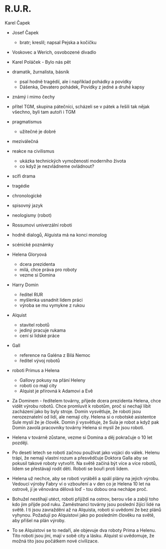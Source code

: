 # R.U.R.
Karel Čapek
- Josef Čapek
	- bratr; kreslil; napsal Pejska a kočičku
- Voskovec a Werich, osvobozené divadlo
- Karel Poláček - Bylo nás pět
- dramatik, žurnalista, básník
	- psal hodně tragédií, ale i například pohádky a povídky
	- Dášenka, Devatero pohádek, Povídky z jedné a druhé kapsy
- známý i mimo čechy
- přítel TGM, skupina pátečníci, scházeli se v pátek a řešili tak nějak všechno, byli tam autoři i TGM
- pragmatismus
	- užitečné je dobré

- meziválečná
- reakce na civilismus
	- ukázka technických vymožeností moderního života
	- co když je nezvládneme ovládnout?
- scifi drama
- tragédie
- chronologické
- spisovný jazyk
- neologismy (robot)
- Rossumovi univerzální roboti
- hodně dialogů, Alguista má na konci monolog
- scénické poznámky

- Helena Gloryová
	- dcera prezidenta
	- milá, chce práva pro roboty
	- vezme si Domina
- Harry Domin
	- ředitel RUR
	- myšlenka usnadnit lidem práci
	- výroba se mu vymykne z rukou
- Alquist
	- stavitel robotů
	- jediný pracuje rukama
	- cení si lidské práce
- Gall
	- reference na Galéna z Bilá Nemoc
	- ředitel vývoj robotů
- roboti Primus a Helena
	- Gallovy pokusy na přání Heleny
	- roboti co mají city
	- Alquist je přirovná k Adamovi a Evě


- Za Dominem - ředitelem továrny, přijede dcera prezidenta Helena, chce vidět výrobu robotů. Chce promluvit k robotům, proč si nechají líbit zacházení jako by byly stroje. Domin vysvětluje, že roboti jsou nerozeznatelní od lidí, ale nemají city. Helena si o robotské asistentce Sule myslí že je člověk. Domin jí vysvětluje, že Sula je robot a když pak Domin zavolá pracovníky továrny Helena si myslí že jsou roboti.
- Helena v továrně zůstane, vezme si Domina a děj pokračuje o 10 let později.
- Po deseti letech se roboti začnou používat jako vojáci do válek. Helenu trápí, že nemají vlastní rozum a přesvědčuje Doktora Galla aby se pokusil takové roboty vytvořit. Na světě začíná být více a více robotů, lidem se přestávají rodit děti. Roboti se bouři proti lidem.
- Helena už nechce, aby se roboti vyráběli a spálí plány na jejich výrobu. Vedoucí výroby Fabry ví o vzbouření a v den co je Helena 10 let na ostrově, jí je věnována dělová loď - tou dobou ona nechápe proč.
- Bohužel nestíhají utéct, roboti přijíždí na ostrov, berou vše a zabíjí toho kdo jim přijde pod ruku. Zaměstnanci továrny jsou poslední žijící lidé na světě. I ti jsou zavražděni až na Alquista, roboti si uvědomí že bez plánů vyhynou. Požadují po Alquistovi jako po posledním člověku na světě, aby přišel na plán výroby.
- To se Alquistovi se to nedaří, ale objevuje dva roboty Prima a Helenu. Tito roboti jsou jiní, mají v sobě city a lásku. Alquist si uvědomuje, že možná tito jsou počátkem nové civilizace.
